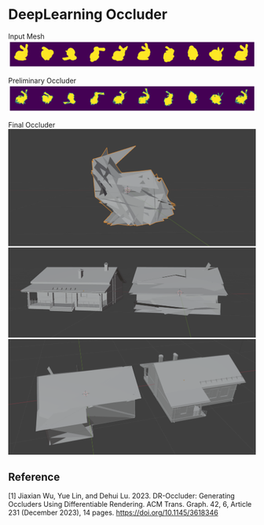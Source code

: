 # DeepLearning Occluder

Input Mesh  
![](./output/bunny/origin1.png)

Preliminary Occluder  
![](./output/bunny/proxy1.png)

Final Occluder  
![](./output/bunny/final.png)
![](./output/cottage/cottage_01.png)
![](./output/cottage/cottage_02.png)


## Reference
[1] Jiaxian Wu, Yue Lin, and Dehui Lu. 2023. DR-Occluder: Generating Occluders Using Differentiable Rendering. ACM Trans. Graph. 42, 6, Article 231 (December 2023), 14 pages. https://doi.org/10.1145/3618346
